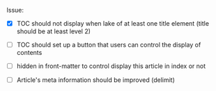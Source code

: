 Issue:

- [x] TOC should not display when lake of at least one title element (title should be at least level 2)

- [ ] TOC should set up a button that users can control the display of contents

- [ ] hidden in front-matter to control display this article in index or not

- [ ] Article's meta information should be improved (delimit)
